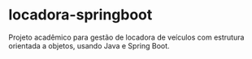 # locadora-springboot
Projeto acadêmico para gestão de locadora de veículos com estrutura orientada a objetos, usando Java e Spring Boot.

